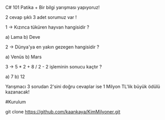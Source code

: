 C# 101 Patika +
Bir bilgi yarışması yapıyoruz!

2 cevap şıklı 3 adet sorumuz var ! 

1 -> Kızınca tüküren hayvan hangisidir ?

a) Lama b) Deve 

2 -> Dünya'ya en yakın gezegen hangisidir ? 

a) Venüs b) Mars 

3 -> 5 * 2 + 8 / 2 - 2 işleminin sonucu kaçtır ? 

a) 7 b) 12 

Yarışmacı 3 sorudan 2'sini doğru cevaplar  ise 1 Milyon TL'lik büyük ödülü kazanacak!

#Kurulum

git clone https://github.com/kaankaya/KimMilyoner.git

